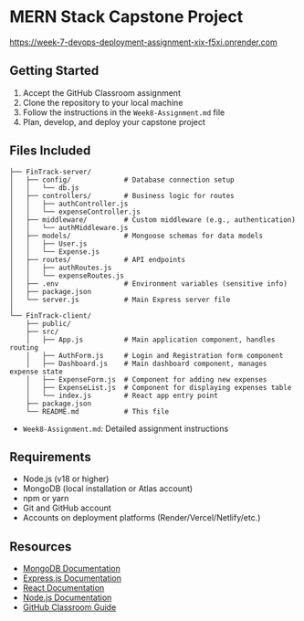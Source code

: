 # MERN Stack Capstone Project

https://week-7-devops-deployment-assignment-xix-f5xi.onrender.com

## Getting Started

1. Accept the GitHub Classroom assignment
2. Clone the repository to your local machine
3. Follow the instructions in the `Week8-Assignment.md` file
4. Plan, develop, and deploy your capstone project

## Files Included

```
├── FinTrack-server/
│   ├── config/             # Database connection setup
│   │   └── db.js
│   ├── controllers/        # Business logic for routes
│   │   ├── authController.js
│   │   └── expenseController.js
│   ├── middleware/         # Custom middleware (e.g., authentication)
│   │   └── authMiddleware.js
│   ├── models/             # Mongoose schemas for data models
│   │   ├── User.js
│   │   └── Expense.js
│   ├── routes/             # API endpoints
│   │   ├── authRoutes.js
│   │   └── expenseRoutes.js
│   ├── .env                # Environment variables (sensitive info)
│   ├── package.json
│   └── server.js           # Main Express server file
│
└── FinTrack-client/
    ├── public/
    ├── src/
    │   ├── App.js          # Main application component, handles routing
    │   ├── AuthForm.js     # Login and Registration form component
    │   ├── Dashboard.js    # Main dashboard component, manages expense state
    │   ├── ExpenseForm.js  # Component for adding new expenses
    │   ├── ExpenseList.js  # Component for displaying expenses table
    │   └── index.js        # React app entry point
    ├── package.json
    └── README.md           # This file
```
- `Week8-Assignment.md`: Detailed assignment instructions

## Requirements

- Node.js (v18 or higher)
- MongoDB (local installation or Atlas account)
- npm or yarn
- Git and GitHub account
- Accounts on deployment platforms (Render/Vercel/Netlify/etc.)

## Resources

- [MongoDB Documentation](https://docs.mongodb.com/)
- [Express.js Documentation](https://expressjs.com/)
- [React Documentation](https://react.dev/)
- [Node.js Documentation](https://nodejs.org/en/docs/)
- [GitHub Classroom Guide](https://docs.github.com/en/education/manage-coursework-with-github-classroom) 